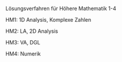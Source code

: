 Lösungsverfahren für Höhere Mathematik 1-4

HM1: 1D Analysis, Komplexe Zahlen

HM2: LA, 2D Analysis

HM3: VA, DGL

HM4: Numerik
